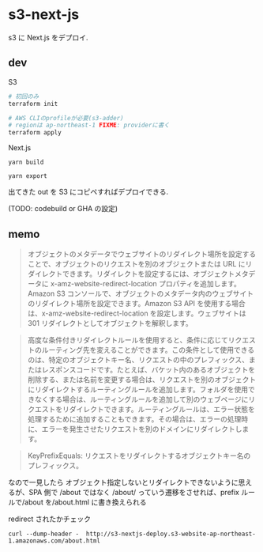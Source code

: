 # s3-next-js

s3 に Next.js をデプロイ.

## dev

S3

```zsh
# 初回のみ
terraform init

# AWS CLIのprofileが必要(s3-adder)
# regionは ap-northeast-1 FIXME: providerに書く
terraform apply
```

Next.js

```
yarn build

yarn export
```

出てきた out を S3 にコピペすればデプロイできる.

(TODO: codebuild or GHA の設定)

## memo

> オブジェクトのメタデータでウェブサイトのリダイレクト場所を設定することで、オブジェクトのリクエストを別のオブジェクトまたは URL にリダイレクトできます。リダイレクトを設定するには、オブジェクトメタデータに x-amz-website-redirect-location プロパティを追加します。Amazon S3 コンソールで、オブジェクトのメタデータ内のウェブサイトのリダイレクト場所を設定できます。Amazon S3 API を使用する場合は、x-amz-website-redirect-location を設定します。ウェブサイトは 301 リダイレクトとしてオブジェクトを解釈します。

> 高度な条件付きリダイレクトルールを使用すると、条件に応じてリクエストのルーティング先を変えることができます。この条件として使用できるのは、特定のオブジェクトキー名、リクエストの中のプレフィックス、またはレスポンスコードです。たとえば、バケット内のあるオブジェクトを削除する、または名前を変更する場合は、リクエストを別のオブジェクトにリダイレクトするルーティングルールを追加します。フォルダを使用できなくする場合は、ルーティングルールを追加して別のウェブページにリクエストをリダイレクトできます。ルーティングルールは、エラー状態を処理するために追加することもできます。その場合は、エラーの処理時に、エラーを発生させたリクエストを別のドメインにリダイレクトします。

> KeyPrefixEquals: リクエストをリダイレクトするオブジェクトキー名のプレフィックス。

なので一見したら オブジェクト指定しないとリダイレクトできないように思えるが、SPA 側で /about ではなく /about/ っていう遷移をさせれば、prefix ルールで/about を/about.html に書き換えられる

redirect されたかチェック

```
curl --dump-header -  http://s3-nextjs-deploy.s3-website-ap-northeast-1.amazonaws.com/about.html
```
